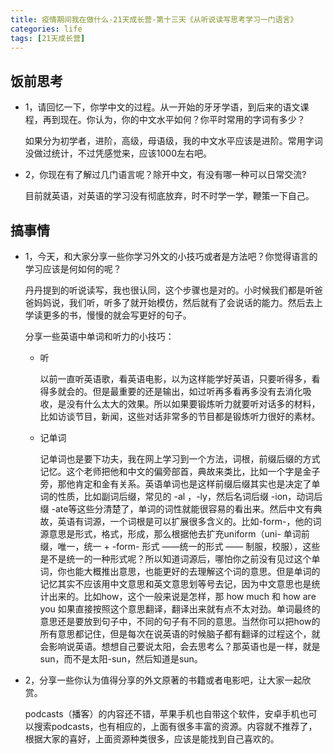 ```yaml
---
title: 疫情期间我在做什么-21天成长营-第十三天《从听说读写思考学习一门语言》
categories: life
tags: [21天成长营]
---
```


## 饭前思考

- 1，请回忆一下，你学中文的过程。从一开始的牙牙学语，到后来的语文课程，再到现在。你认为，你的中文水平如何？你平时常用的字词有多少？
    
    如果分为初学者，进阶，高级，母语级，我的中文水平应该是进阶。常用字词没做过统计，不过凭感觉来，应该1000左右吧。


- 2，你现在有了解过几门语言呢？除开中文，有没有哪一种可以日常交流?

    目前就英语，对英语的学习没有彻底放弃，时不时学一学，鞭策一下自己。


## 搞事情

- 1，今天，和大家分享一些你学习外文的小技巧或者是方法吧？你觉得语言的学习应该是何如何的呢？

    丹丹提到的听说读写，我也很认同，这个步骤也是对的。小时候我们都是听爸爸妈妈说，我们听，听多了就开始模仿，然后就有了会说话的能力。然后去上学读更多的书，慢慢的就会写更好的句子。

    分享一些英语中单词和听力的小技巧：

    - 听
        
        以前一直听英语歌，看英语电影，以为这样能学好英语，只要听得多，看得多就会的。但是最重要的还是输出，如过听再多看再多没有去消化吸收，是没有什么太大的效果。所以如果要锻炼听力就要听对话多的材料，比如访谈节目，新闻，这些对话非常多的节目都是锻炼听力很好的素材。

    - 记单词

        记单词也是要下功夫，我在网上学习到一个方法，词根，前缀后缀的方式记忆。这个老师把他和中文的偏旁部首，典故来类比，比如一个字是金子旁，那他肯定和金有关系。英语单词也是这样前缀后缀其实也是决定了单词的性质，比如副词后缀，常见的 -al ，-ly，然后名词后缀 -ion，动词后缀 -ate等这些分清楚了，单词的词性就能很容易的看出来。然后中文有典故，英语有词源，一个词根是可以扩展很多含义的。比如-form-，他的词源意思是形式，格式，形成，那么根据他去扩充uniform（uni- 单词前缀，唯一，统一 + -form- 形式 ——统一的形式 —— 制服，校服），这些是不是统一的一种形式呢？所以知道词源后，哪怕你之前没有见过这个单词，你也能大概推出意思，也能更好的去理解这个词的意思。但是单词的记忆其实不应该用中文意思和英文意思划等号去记，因为中文意思也是统计出来的。比如how，这个一般来说是怎样，那 how much 和 how are you 如果直接按照这个意思翻译，翻译出来就有点不太对劲。单词最终的意思还是要放到句子中，不同的句子有不同的意思。当然你可以把how的所有意思都记住，但是每次在说英语的时候脑子都有翻译的过程这个，就会影响说英语。想想自己要说太阳，会去思考么？那英语也是一样，就是sun，而不是太阳-sun，然后知道是sun。


- 2，分享一些你认为值得分享的外文原著的书籍或者电影吧，让大家一起欣赏。
    
    podcasts（播客）的内容还不错，苹果手机也自带这个软件，安卓手机也可以搜索podcasts，也有相应的，上面有很多丰富的资源。内容就不推荐了，根据大家的喜好，上面资源种类很多，应该是能找到自己喜欢的。

